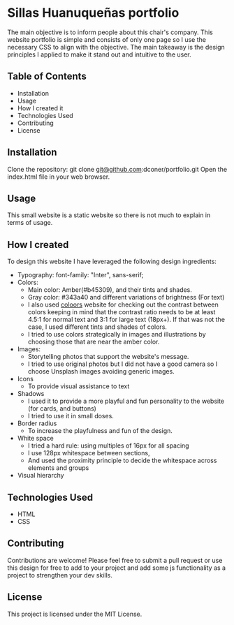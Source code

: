 # Sillas Huanuqueñas portfolio
The main objective is to inform people about this chair's company. This website portfolio is simple and consists of only one page so I use the necessary CSS to align with the objective. The main takeaway is the design principles I applied to make it stand out and intuitive to the user.

## Table of Contents
* Installation
* Usage
* How I created it
* Technologies Used
* Contributing
* License

## Installation
Clone the repository: git clone git@github.com:dconer/portfolio.git
Open the index.html file in your web browser.

## Usage

This small website is a static website so there is not much to explain in terms of usage.


## How I created

To design this website I have leveraged the following design ingredients:
* Typography: font-family: "Inter", sans-serif;
* Colors: 
  + Main color: Amber(#b45309), and their tints and shades.
  + Gray color: #343a40 and different variations of brightness (For text)
  + I also used [coloors](https://coolors.co/contrast-checker/112a46-acc8e5) website for checking out the contrast between colors keeping in mind that the contrast ratio needs to be at least 4.5:1 for normal text and 3:1 for large text (18px+). If that was not the case, I used different tints and shades of colors.
  + I tried to use colors strategically in images and illustrations by choosing those that are near the amber color.
* Images: 
  + Storytelling photos that support the website's message. 
  + I tried to use original photos but I did not have a good camera so I choose Unsplash images avoiding generic images.
*  Icons
   + To provide visual assistance to text
* Shadows
  + I used it to provide a more playful and fun personality to the website (for cards, and buttons)
  + I tried to use it in small doses. 
* Border radius
  + To increase the playfulness and fun of the design. 
* White space
  + I tried a hard rule: using multiples of 16px for all spacing
  + I use 128px whitespace between sections,
  + And used the proximity principle to decide the whitespace across elements and groups
* Visual hierarchy

## Technologies Used
* HTML
* CSS


## Contributing
Contributions are welcome! Please feel free to submit a pull request or use this design for free to add to your project and add some js functionality as a project to strengthen your dev skills.

## License
This project is licensed under the MIT License.
